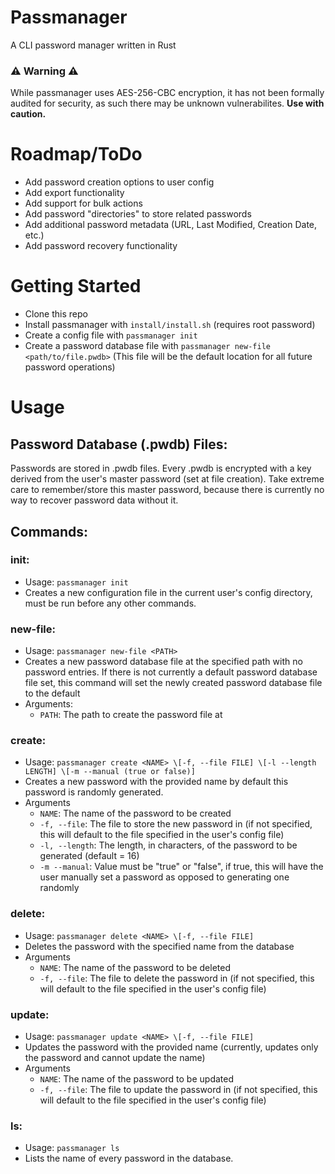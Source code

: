 # Passmanager
A CLI password manager written in Rust
### ⚠️ Warning ⚠️
While passmanager uses AES-256-CBC encryption, it has not been formally audited for security, as such there may be unknown vulnerabilites. **Use with caution.**

# Roadmap/ToDo
- Add password creation options to user config
- Add export functionality
- Add support for bulk actions
- Add password "directories" to store related passwords
- Add additional password metadata (URL, Last Modified, Creation Date, etc.) 
- Add password recovery functionality

# Getting Started
- Clone this repo
- Install passmanager with `install/install.sh` (requires root password)
- Create a config file with `passmanager init`
- Create a password database file with `passmanager new-file <path/to/file.pwdb>` (This file will be the default location for all future password operations)

# Usage
## Password Database (.pwdb) Files:
Passwords are stored in .pwdb files. Every .pwdb is encrypted with a key derived from the user's master password (set at file creation). Take extreme care to remember/store this master password, because there is currently no way to recover password data without it. 

## Commands:
### init:
- Usage: `passmanager init`
- Creates a new configuration file in the current user's config directory, must be run before any other commands.
### new-file:
- Usage: `passmanager new-file <PATH>`
- Creates a new password database file at the specified path with no password entries. If there is not currently a default password database file set, this command will set the newly created password database file to the default
- Arguments:
  - `PATH`: The path to create the password file at
### create:
- Usage: `passmanager create <NAME> \[-f, --file FILE] \[-l --length LENGTH] \[-m --manual (true or false)]`
- Creates a new password with the provided name by default this password is randomly generated.
- Arguments
  - `NAME`: The name of the password to be created
  - `-f, --file`: The file to store the new password in (if not specified, this will default to the file specified in the user's config file)
  - `-l, --length`: The length, in characters, of the password to be generated (default = 16)
  - `-m --manual`: Value must be "true" or "false", if true, this will have the user manually set a password as opposed to generating one randomly
### delete:
- Usage: `passmanager delete <NAME> \[-f, --file FILE]`
- Deletes the password with the specified name from the database
- Arguments
  - `NAME`: The name of the password to be deleted
  - `-f, --file`: The file to delete the password in (if not specified, this will default to the file specified in the user's config file)
### update:
- Usage: `passmanager update <NAME> \[-f, --file FILE]`
- Updates the password with the provided name (currently, updates only the password and cannot update the name)
- Arguments
    - `NAME`: The name of the password to be updated
    - `-f, --file`: The file to update the password in (if not specified, this will default to the file specified in the user's config file)
### ls:
- Usage: `passmanager ls`
- Lists the name of every password in the database.


